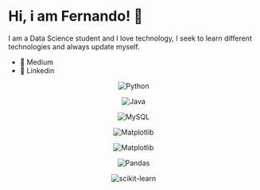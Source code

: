 # Hi, i am Fernando! 👋

I am a Data Science student and I love technology, I seek to learn different technologies and always update myself. 


- <a link="https://medium.com/@nandxla">📜 Medium</a>
- <a link="https://www.linkedin.com/in/santosnando/">📌 Linkedin</a>

<center>

![Python](https://img.shields.io/badge/python-3670A0?style=for-the-badge&logo=python&logoColor=ffdd54)

![Java](https://img.shields.io/badge/java-%23ED8B00.svg?style=for-the-badge&logo=openjdk&logoColor=white)

![MySQL](https://img.shields.io/badge/mysql-%2300f.svg?style=for-the-badge&logo=mysql&logoColor=white)

![Matplotlib](https://img.shields.io/badge/Matplotlib-%23ffffff.svg?style=for-the-badge&logo=Matplotlib&logoColor=black)

![Matplotlib](https://img.shields.io/badge/Matplotlib-%23ffffff.svg?style=for-the-badge&logo=Matplotlib&logoColor=black)

![Pandas](https://img.shields.io/badge/pandas-%23150458.svg?style=for-the-badge&logo=pandas&logoColor=white)

![scikit-learn](https://img.shields.io/badge/scikit--learn-%23F7931E.svg?style=for-the-badge&logo=scikit-learn&logoColor=white)

</center>